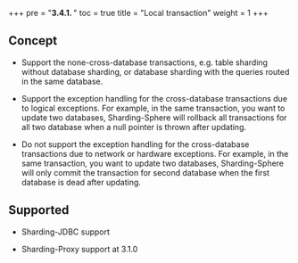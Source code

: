 +++
pre = "<b>3.4.1. </b>"
toc = true
title = "Local transaction"
weight = 1
+++

## Concept

* Support the none-cross-database transactions, e.g. table sharding without database sharding, or database sharding with the queries routed in the same database.

* Support the exception handling for the cross-database transactions due to logical exceptions. For example, in the same transaction, you want to update two databases, Sharding-Sphere will rollback all transactions for all two database when a null pointer is thrown after updating.

* Do not support the exception handling for the cross-database transactions due to network or hardware exceptions. For example, in the same transaction, you want to update two databases, Sharding-Sphere will only commit the transaction for second database when the first database is dead after updating.

## Supported

* Sharding-JDBC support

* Sharding-Proxy support at 3.1.0
